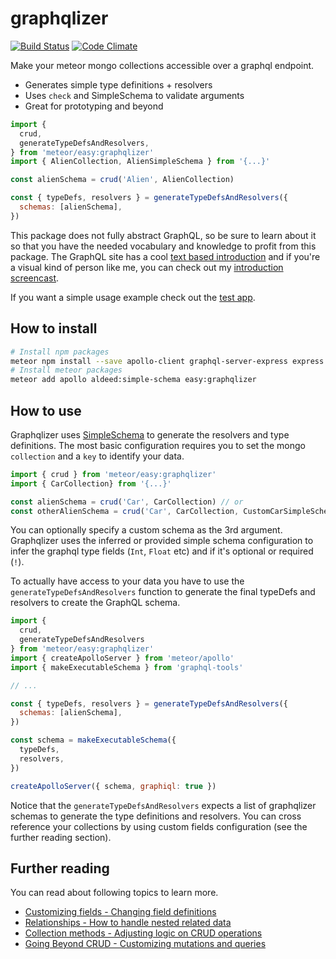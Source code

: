 # graphqlizer 

[![Build Status](http://img.shields.io/travis/matteodem/graphqlizer.svg)](https://travis-ci.org/matteodem/graphqlizer)
[![Code Climate](https://img.shields.io/codeclimate/github/matteodem/graphqlizer.svg)](https://codeclimate.com/github/matteodem/graphqlizer)

Make your meteor mongo collections accessible over a graphql endpoint.

* Generates simple type definitions + resolvers
* Uses `check` and SimpleSchema to validate arguments
* Great for prototyping and beyond

```js
import {
  crud,
  generateTypeDefsAndResolvers,
} from 'meteor/easy:graphqlizer'
import { AlienCollection, AlienSimpleSchema } from '{...}'

const alienSchema = crud('Alien', AlienCollection)

const { typeDefs, resolvers } = generateTypeDefsAndResolvers({
  schemas: [alienSchema],
})
```

This package does not fully abstract GraphQL, so be sure to learn about it so that you have the
needed vocabulary and knowledge to profit from this package. The GraphQL site has a
cool [text based introduction](http://graphql.org/learn/) and if you're a visual kind of person like me, 
you can check out my [introduction screencast](https://matteos-tech-courses.thinkific.com/courses/introduction-to-graphql).

If you want a simple usage example check out the [test app](https://github.com/matteodem/graphqlizer-test-app).

## How to install

```bash
# Install npm packages
meteor npm install --save apollo-client graphql-server-express express graphql graphql-tools body-parser
# Install meteor packages
meteor add apollo aldeed:simple-schema easy:graphqlizer
```

## How to use

Graphqlizer uses [SimpleSchema](https://github.com/aldeed/meteor-simple-schema) to generate the resolvers and type definitions. 
The most basic configuration requires you to set the mongo `collection` and a `key` to identify your data.

```js
import { crud } from 'meteor/easy:graphqlizer'
import { CarCollection} from '{...}'

const alienSchema = crud('Car', CarCollection) // or
const otherAlienSchema = crud('Car', CarCollection, CustomCarSimpleSchema)
```

You can optionally specify a custom schema as the 3rd argument. 
Graphqlizer uses the inferred or provided simple schema configuration to infer the 
graphql type fields (`Int`, `Float` etc) and if it's optional or required (`!`). 

To actually have access to your data you 
have to use the `generateTypeDefsAndResolvers`
function to generate the final typeDefs and resolvers to create the GraphQL schema.

```js
import { 
  crud,
  generateTypeDefsAndResolvers
} from 'meteor/easy:graphqlizer'
import { createApolloServer } from 'meteor/apollo'
import { makeExecutableSchema } from 'graphql-tools'

// ...

const { typeDefs, resolvers } = generateTypeDefsAndResolvers({
  schemas: [alienSchema],
})

const schema = makeExecutableSchema({
  typeDefs,
  resolvers,
})

createApolloServer({ schema, graphiql: true })
```

Notice that the `generateTypeDefsAndResolvers` expects a list of graphqlizer schemas
to generate the type definitions and resolvers. You can cross reference your collections
by using custom fields configuration (see the further reading section).

## Further reading

You can read about following topics to learn more.

* [Customizing fields - Changing field definitions](./docs/CustomizingFields.md)
* [Relationships - How to handle nested related data](./docs/Relationships.md)
* [Collection methods - Adjusting logic on CRUD operations](./docs/CollectionMethods.md)
* [Going Beyond CRUD - Customizing mutations and queries](./docs/BeyondCRUD.md)
